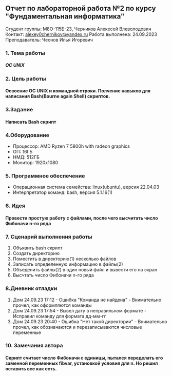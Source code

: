 ## Отчет по лабораторной работа №2 по курсу "Фундаментальная информатика"
Студент группы: М8O-115Б-23, Черников Алекесей Влеволодович
Контакт: alexey0chernikov@yandex.ru
Работа выполнена: 24.09.2023
Преподаватель: Чеснов Илья Игоревич
### 1. Тема работы
##### ОС UNIX
### 2. Цель работы
#### Освоение OC UNIX и  командной строки. Полчение навыков для написания Bash(Bourne again Shell) скриптов.
### 3.Задание
#### Написать Вash скрипт
### 4.Оборудование
* Процессор: AMD Ryzen 7 5800h with radeon graphics
* ОП: 16ГБ
* НМД: 512ГБ
* Монитор: 1920x1080

### 5. Программное обеспечение
* Операционная система семейства: linux(ubuntu), версия 22.04.03
* Интерпретатор команд: bash, версия 5.1.16(1)

### 6. Идея
#### Провести простую работу с файлами, после чего высчитать число Фибоначи n-го ряда

### 7. Сценарий выполнения работы
1. Объявить bash скрипт
2. Создать директорию
3. Поместить в директорию(1) несколько файлов
4. Записать определенную информацию в файлы(2)
5. Объеденить файлы(2) в один новый файл и вывести его на экран
6. Высчтать число Фибоначи n-го ряда

### 8.Дневник отладки
1. Дом 24.09.23 17:12 - Ошибка "Команда не найдена" - Внимательно прочел, как оформляются команды
2. Дом 24.09.23 17:54 - Вывел дату в неправильном формате - Исправил команду для формата дд-мм-гг
3. Дом 24.09.23 20:40 - Ошибка "Нет такой директории" - Внимательно прочел, как обозначаются и перезаписываются числовые переменные

### 10. Замечания автора
#### Скрипт считает число Фибоначи с единицы, пытался переделать его заменной переменных fibvar, установкой условия для n. Но решил оставить все как есть.
